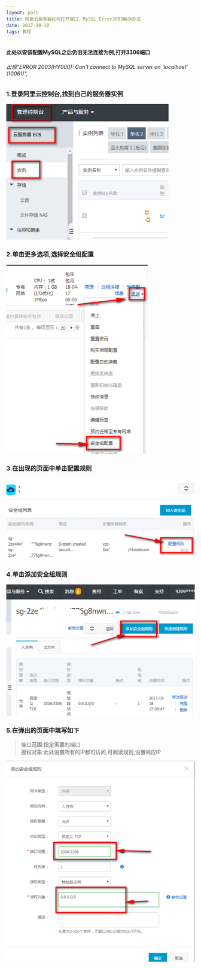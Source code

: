 ```yaml
---
layout: post
title: 阿里云服务器如何打开端口、MySQL Error2003解决办法
date: 2017-10-10
tags: 教程    
---
```

#### 此处以安装配置MySQL之后仍旧无法连接为例,打开3306端口
###### 出现"ERROR 2003(HY000): Can't connect to MySQL server on 'localhost' (10061)",

### 1.登录阿里云控制台,找到自己的服务器实例
<img src="/images/posts/aliyunMySQL/01.jpg">

### 2.单击更多选项,选择安全组配置
<img src="/images/posts/aliyunMySQL/02.jpg"> 

### 3.在出现的页面中单击配置规则
<img src="/images/posts/aliyunMySQL/03.jpg"> 

### 4.单击添加安全组规则
<img src="/images/posts/aliyunMySQL/04.jpg"> 

### 5.在弹出的页面中填写如下
>端口范围:指定需要的端口  
 授权对象:此处设置所有的IP都可访问,可阅读规则,设置响应IP

<img src="/images/posts/aliyunMySQL/05.png"> 
